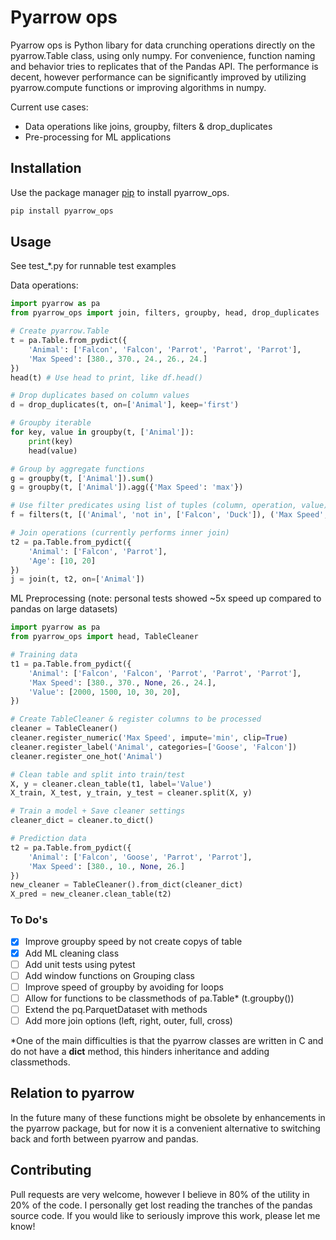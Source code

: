 # Pyarrow ops
Pyarrow ops is Python libary for data crunching operations directly on the pyarrow.Table class, using only numpy. For convenience, function naming and behavior tries to replicates that of the Pandas API. The performance is decent, however performance can be significantly improved by utilizing pyarrow.compute functions or improving algorithms in numpy.

Current use cases:
- Data operations like joins, groupby, filters & drop_duplicates
- Pre-processing for ML applications

## Installation

Use the package manager [pip](https://pip.pypa.io/en/stable/) to install pyarrow_ops.

```bash
pip install pyarrow_ops
```

## Usage
See test_*.py for runnable test examples

Data operations:
```python
import pyarrow as pa 
from pyarrow_ops import join, filters, groupby, head, drop_duplicates

# Create pyarrow.Table
t = pa.Table.from_pydict({
    'Animal': ['Falcon', 'Falcon', 'Parrot', 'Parrot', 'Parrot'],
    'Max Speed': [380., 370., 24., 26., 24.]
})
head(t) # Use head to print, like df.head()

# Drop duplicates based on column values
d = drop_duplicates(t, on=['Animal'], keep='first')

# Groupby iterable
for key, value in groupby(t, ['Animal']):
    print(key)
    head(value)

# Group by aggregate functions
g = groupby(t, ['Animal']).sum()
g = groupby(t, ['Animal']).agg({'Max Speed': 'max'})

# Use filter predicates using list of tuples (column, operation, value)
f = filters(t, [('Animal', 'not in', ['Falcon', 'Duck']), ('Max Speed', '<', 25)])

# Join operations (currently performs inner join)
t2 = pa.Table.from_pydict({
    'Animal': ['Falcon', 'Parrot'],
    'Age': [10, 20]
})
j = join(t, t2, on=['Animal'])
```

ML Preprocessing (note: personal tests showed ~5x speed up compared to pandas on large datasets)
```python
import pyarrow as pa 
from pyarrow_ops import head, TableCleaner

# Training data
t1 = pa.Table.from_pydict({
    'Animal': ['Falcon', 'Falcon', 'Parrot', 'Parrot', 'Parrot'],
    'Max Speed': [380., 370., None, 26., 24.],
    'Value': [2000, 1500, 10, 30, 20],
})

# Create TableCleaner & register columns to be processed
cleaner = TableCleaner()
cleaner.register_numeric('Max Speed', impute='min', clip=True)
cleaner.register_label('Animal', categories=['Goose', 'Falcon'])
cleaner.register_one_hot('Animal')

# Clean table and split into train/test
X, y = cleaner.clean_table(t1, label='Value')
X_train, X_test, y_train, y_test = cleaner.split(X, y)

# Train a model + Save cleaner settings
cleaner_dict = cleaner.to_dict()

# Prediction data
t2 = pa.Table.from_pydict({
    'Animal': ['Falcon', 'Goose', 'Parrot', 'Parrot'],
    'Max Speed': [380., 10., None, 26.]
})
new_cleaner = TableCleaner().from_dict(cleaner_dict)
X_pred = new_cleaner.clean_table(t2)
```

### To Do's
- [x] Improve groupby speed by not create copys of table
- [x] Add ML cleaning class
- [ ] Add unit tests using pytest
- [ ] Add window functions on Grouping class
- [ ] Improve speed of groupby by avoiding for loops
- [ ] Allow for functions to be classmethods of pa.Table* (t.groupby())
- [ ] Extend the pq.ParquetDataset with methods
- [ ] Add more join options (left, right, outer, full, cross)

*One of the main difficulties is that the pyarrow classes are written in C and do not have a __dict__ method, this hinders inheritance and adding classmethods.

## Relation to pyarrow
In the future many of these functions might be obsolete by enhancements in the pyarrow package, but for now it is a convenient alternative to switching back and forth between pyarrow and pandas.

## Contributing
Pull requests are very welcome, however I believe in 80% of the utility in 20% of the code. I personally get lost reading the tranches of the pandas source code. If you would like to seriously improve this work, please let me know!